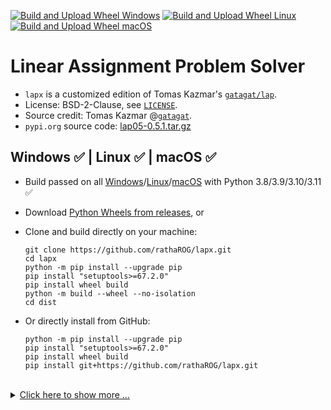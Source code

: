 [![Build and Upload Wheel Windows](https://github.com/rathaROG/lapx/actions/workflows/build_win.yaml/badge.svg)](https://github.com/rathaROG/lapx/actions/workflows/build_win.yaml)
[![Build and Upload Wheel Linux](https://github.com/rathaROG/lapx/actions/workflows/build_linux.yaml/badge.svg)](https://github.com/rathaROG/lapx/actions/workflows/build_linux.yaml)
[![Build and Upload Wheel macOS](https://github.com/rathaROG/lapx/actions/workflows/build_mac.yaml/badge.svg)](https://github.com/rathaROG/lapx/actions/workflows/build_mac.yaml)

# Linear Assignment Problem Solver

* `lapx` is a customized edition of Tomas Kazmar's [`gatagat/lap`](https://github.com/gatagat/lap).
* License: BSD-2-Clause, see [`LICENSE`](LICENSE).
* Source credit: Tomas Kazmar @[`gatagat`](https://github.com/gatagat).
* `pypi.org` source code: [lap05-0.5.1.tar.gz](https://files.pythonhosted.org/packages/05/71/5531017a60f5028c87ce34514f2b55d35a2999f6c6e587d1f56e6ee78b10/lap05-0.5.1.tar.gz)


## Windows ✅ | Linux ✅ | macOS ✅

* Build passed on all [Windows](https://github.com/rathaROG/lapx/actions/workflows/build_win.yaml)/[Linux](https://github.com/rathaROG/lapx/actions/workflows/build_linux.yaml)/[macOS](https://github.com/rathaROG/lapx/actions/workflows/build_mac.yaml) with Python 3.8/3.9/3.10/3.11 ✅

* Download [Python Wheels from releases](https://github.com/rathaROG/lapx/releases), or

* Clone and build directly on your machine:

  ```
  git clone https://github.com/rathaROG/lapx.git
  cd lapx
  python -m pip install --upgrade pip
  pip install "setuptools>=67.2.0"
  pip install wheel build
  python -m build --wheel --no-isolation
  cd dist
  ```

* Or directly install from GitHub:

  ```
  python -m pip install --upgrade pip
  pip install "setuptools>=67.2.0"
  pip install wheel build
  pip install git+https://github.com/rathaROG/lapx.git
  ```

<br />

<details><summary><ins>Click here to show more ...</ins></summary>

<br />

lap: Linear Assignment Problem solver
=====================================

**lap** is a [linear assignment
problem](https://en.wikipedia.org/wiki/Assignment_problem) solver using
Jonker-Volgenant algorithm for dense (LAPJV [1]) or sparse (LAPMOD [2])
matrices.

Both algorithms are implemented from scratch based solely on the papers [1,2]
and the public domain Pascal implementation provided by A. Volgenant [3].

In my tests the LAPMOD implementation seems to be faster than the LAPJV
implementation for matrices with a side of more than ~5000 and with less than
50% finite coefficients.

[1] R. Jonker and A. Volgenant, "A Shortest Augmenting Path Algorithm for Dense
and Sparse Linear Assignment Problems", Computing 38, 325-340 (1987)<br>
[2] A. Volgenant, "Linear and Semi-Assignment Problems: A Core Oriented
Approach", Computer Ops Res. 23, 917-932 (1996)<br>
[3] http://www.assignmentproblems.com/LAPJV.htm


### Usage

```
cost, x, y = lap.lapjv(C)
```

The function `lapjv(C)` returns the assignment cost (`cost`) and two arrays, `x, y`. If cost matrix `C` has shape N x M, then `x` is a size-N array specifying to which column is row is assigned, and `y` is a size-M array specifying to which row each column is assigned. For example, an output of `x = [1, 0]` indicates that row 0 is assigned to column 1 and row 1 is assigned to column 0. Similarly, an output of `x = [2, 1, 0]` indicates that row 0 is assigned to column 2, row 1 is assigned to column 1, and row 2 is assigned to column 0.

Note that this function *does not* return the assignment matrix (as done by scipy's [`linear_sum_assignment`](https://docs.scipy.org/doc/scipy-0.18.1/reference/generated/scipy.optimize.linear_sum_assignment.html) and lapsolver's [`solve dense`](https://github.com/cheind/py-lapsolver)). The assignment matrix can be constructed from `x` as follows:
```
A = np.zeros((N, M))
for i in range(N):
    A[i, x[i]] = 1
```
Equivalently, we could construct the assignment matrix from `y`:
```
A = np.zeros((N, M))
for j in range(M):
    A[y[j], j] = 1
```

Finally, note that the outputs are redundant: we can construct `x` from `y`, and vise versa:
```
x = [np.where(y == i)[0][0] for i in range(N)]
y = [np.where(x == j)[0][0] for j in range(M)]
```

</details>
